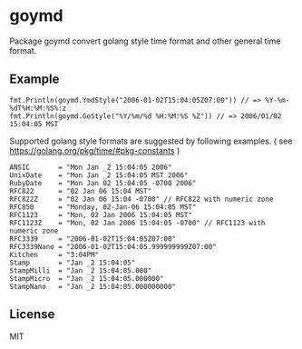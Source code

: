 # goymd

Package goymd convert golang style time format and other general time format.

## Example

```
fmt.Println(goymd.YmdStyle("2006-01-02T15:04:05Z07:00")) // => %Y-%m-%dT%H:%M:%S%:z
fmt.Println(goymd.GoStyle("%Y/%m/%d %H:%M:%S %Z")) // => 2006/01/02 15:04:05 MST
```

Supported golang style formats are suggested by following examples.
( see https://golang.org/pkg/time/#pkg-constants )

```
ANSIC       = "Mon Jan _2 15:04:05 2006"
UnixDate    = "Mon Jan _2 15:04:05 MST 2006"
RubyDate    = "Mon Jan 02 15:04:05 -0700 2006"
RFC822      = "02 Jan 06 15:04 MST"
RFC822Z     = "02 Jan 06 15:04 -0700" // RFC822 with numeric zone
RFC850      = "Monday, 02-Jan-06 15:04:05 MST"
RFC1123     = "Mon, 02 Jan 2006 15:04:05 MST"
RFC1123Z    = "Mon, 02 Jan 2006 15:04:05 -0700" // RFC1123 with numeric zone
RFC3339     = "2006-01-02T15:04:05Z07:00"
RFC3339Nano = "2006-01-02T15:04:05.999999999Z07:00"
Kitchen     = "3:04PM"
Stamp       = "Jan _2 15:04:05"
StampMilli  = "Jan _2 15:04:05.000"
StampMicro  = "Jan _2 15:04:05.000000"
StampNano   = "Jan _2 15:04:05.000000000"
```

## License
MIT
